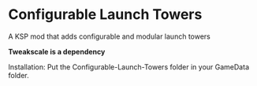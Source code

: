 # Configurable Launch Towers
 A KSP mod that adds configurable and modular launch towers

**Tweakscale is a dependency**

Installation: Put the Configurable-Launch-Towers folder in your GameData folder.
